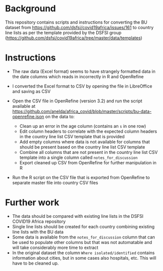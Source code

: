 # Background

This repository contains scripts and instructions for converting the BU dataset from https://github.com/dsfsi/covid19africa/issues/161 to country line lists as per the template provided by the DSFSI group (https://github.com/dsfsi/covid19africa/tree/master/data/templates)

# Instructions

- The raw data (Excel format) seems to have strangely formatted data in the date columns which reads in incorrectly in R and OpenRefine
- I converted the Excel format to CSV by opening the file in LibreOffice and saving as CSV
- Open the CSV file in OpenRefine (version 3.2) and run the script available at https://github.com/anelda/africa_covid/blob/master/scripts/bu-data-openrefine.json on the data to:

  - Clean up an error in the age column (contains an `s` in one row)
  - Edit column headers to correlate with the expected column headers in the country line list CSV template that is provided
  - Add empty columns where data is not available for columns that should be present based on the country line list CSV template
  - Combine all columns that are not present in the country line list CSV template into a single column called `notes_for_discussion`
  - Export cleaned up CSV from OpenRefine for further manipulation in R

- Run the R script on the CSV file that is exported from OpenRefine to separate master file into country CSV files

# Further work

- The data should be compared with existing line lists in the DSFSI COVID19 Africa repository
- Single line lists should be created for each country combining existing line lists with the BU data
- Some data is available from the `notes_for_discussion` column that can be used to populate other columns but that was not automatable and will take considerably more time to extract
- In the original dataset the column `Where isolated/identified` contains information about cities, but in some cases also hospitals, etc. This will have to be cleaned up.
